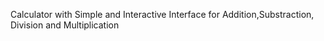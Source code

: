 Calculator with Simple and Interactive Interface for Addition,Substraction, Division and Multiplication
